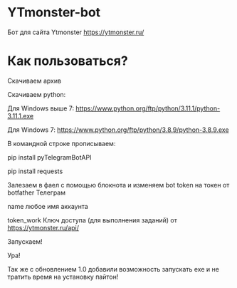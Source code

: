 # YTmonster-bot
Бот для сайта Ytmonster
https://ytmonster.ru/

# Как пользоваться?
Скачиваем архив

Скачиваем python:

Для Windows выше 7: https://www.python.org/ftp/python/3.11.1/python-3.11.1.exe

Для Windows 7: https://www.python.org/ftp/python/3.8.9/python-3.8.9.exe

В командной строке прописываем: 

pip install pyTelegramBotAPI

pip install requests

Залезаем в фаел с помощью блокнота и изменяем bot token на токен от botfather Телеграм

name  любое имя аккаунта

token_work Ключ доступа (для выполнения заданий) от https://ytmonster.ru/api/

Запускаем!

Ура!

Так же с обновлением 1.0 добавили возможность запускать exe и не тратить время на установку пайтон!
